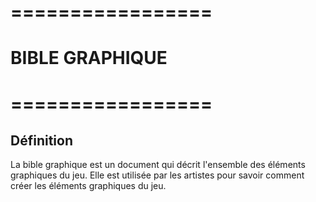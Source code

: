 # =================
#  BIBLE GRAPHIQUE
# =================

## Définition
La bible graphique est un document qui décrit l'ensemble des éléments graphiques du jeu. 
Elle est utilisée par les artistes pour savoir comment créer les éléments graphiques du jeu.